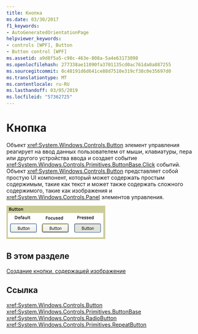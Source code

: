```yaml
---
title: Кнопка
ms.date: 03/30/2017
f1_keywords:
- AutoGeneratedOrientationPage
helpviewer_keywords:
- controls [WPF], Button
- Button control [WPF]
ms.assetid: a9d8f5a5-c98c-463e-808a-5a4e63173098
ms.openlocfilehash: 277338ae11090fa3701135cd0ac761da0a887255
ms.sourcegitcommit: 0c48191d6d641ce88d7510e319cf38c0e35697d0
ms.translationtype: MT
ms.contentlocale: ru-RU
ms.lasthandoff: 03/05/2019
ms.locfileid: "57362725"
---
```

# <a name="button"></a>Кнопка
Объект <xref:System.Windows.Controls.Button> элемент управления реагирует на ввод данных пользователем от мыши, клавиатуры, пера или другого устройства ввода и создает событие <xref:System.Windows.Controls.Primitives.ButtonBase.Click> событий. Объект <xref:System.Windows.Controls.Button> представляет собой простую UI  компонент, который может содержать простым содержимым, такие как текст и может также содержать сложного содержимого, такие как изображения и <xref:System.Windows.Controls.Panel> элементов управления.  
  
 ![Кнопка состояний](./media/ss-ctl-buttons.bmp "SS_CTL_buttons")  
  
## <a name="in-this-section"></a>В этом разделе  
 [Создание кнопки, содержащей изображение](how-to-create-a-button-that-has-an-image.md)  
  
## <a name="reference"></a>Ссылка  
 <xref:System.Windows.Controls.Button>  
 <xref:System.Windows.Controls.Primitives.ButtonBase>  
 <xref:System.Windows.Controls.RadioButton>  
 <xref:System.Windows.Controls.Primitives.RepeatButton>

